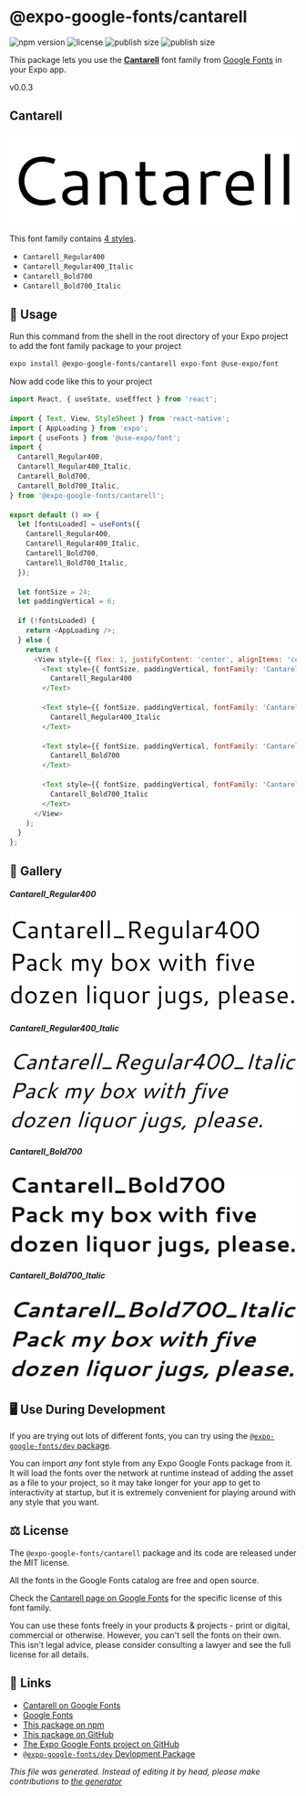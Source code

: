 # @expo-google-fonts/cantarell

![npm version](https://flat.badgen.net/npm/v/@expo-google-fonts/cantarell)
![license](https://flat.badgen.net/github/license/expo/google-fonts)
![publish size](https://flat.badgen.net/packagephobia/install/@expo-google-fonts/cantarell)
![publish size](https://flat.badgen.net/packagephobia/publish/@expo-google-fonts/cantarell)

This package lets you use the [**Cantarell**](https://fonts.google.com/specimen/Cantarell) font family from [Google Fonts](https://fonts.google.com/) in your Expo app.

v0.0.3

## Cantarell

![Cantarell](./font-family.png)

This font family contains [4 styles](#gallery).

- `Cantarell_Regular400`
- `Cantarell_Regular400_Italic`
- `Cantarell_Bold700`
- `Cantarell_Bold700_Italic`

## 🔡 Usage

Run this command from the shell in the root directory of your Expo project to add the font family package to your project
```sh
expo install @expo-google-fonts/cantarell expo-font @use-expo/font
```

Now add code like this to your project
```js
import React, { useState, useEffect } from 'react';

import { Text, View, StyleSheet } from 'react-native';
import { AppLoading } from 'expo';
import { useFonts } from '@use-expo/font';
import {
  Cantarell_Regular400,
  Cantarell_Regular400_Italic,
  Cantarell_Bold700,
  Cantarell_Bold700_Italic,
} from '@expo-google-fonts/cantarell';

export default () => {
  let [fontsLoaded] = useFonts({
    Cantarell_Regular400,
    Cantarell_Regular400_Italic,
    Cantarell_Bold700,
    Cantarell_Bold700_Italic,
  });

  let fontSize = 24;
  let paddingVertical = 6;

  if (!fontsLoaded) {
    return <AppLoading />;
  } else {
    return (
      <View style={{ flex: 1, justifyContent: 'center', alignItems: 'center' }}>
        <Text style={{ fontSize, paddingVertical, fontFamily: 'Cantarell_Regular400' }}>
          Cantarell_Regular400
        </Text>

        <Text style={{ fontSize, paddingVertical, fontFamily: 'Cantarell_Regular400_Italic' }}>
          Cantarell_Regular400_Italic
        </Text>

        <Text style={{ fontSize, paddingVertical, fontFamily: 'Cantarell_Bold700' }}>
          Cantarell_Bold700
        </Text>

        <Text style={{ fontSize, paddingVertical, fontFamily: 'Cantarell_Bold700_Italic' }}>
          Cantarell_Bold700_Italic
        </Text>
      </View>
    );
  }
};

```

## 📖 Gallery

##### Cantarell_Regular400
![Cantarell_Regular400](./1e62d82800c92f72ed501733b5d52d7b8a5d88d1c6315bfdaf7f8ce781108c00.ttf.png)

##### Cantarell_Regular400_Italic
![Cantarell_Regular400_Italic](./6d9559dd0df30daed7da97dc8ef05e7f39b72205fb9bd7a055ddaa5242afd36f.ttf.png)

##### Cantarell_Bold700
![Cantarell_Bold700](./db0c34021061680135f973a2cb5565811527ea91f2fa07d023f4e105eb6f45d3.ttf.png)

##### Cantarell_Bold700_Italic
![Cantarell_Bold700_Italic](./bb2c0f469972ec2016c3b8b8254ea0077f46207efb249afb3c4d356cf2c5418e.ttf.png)


## 🖥️ Use During Development

If you are trying out lots of different fonts, you can try using the [`@expo-google-fonts/dev` package](https://github.com/expo/google-fonts/tree/master/font-packages/dev#readme).

You can import *any* font style from any Expo Google Fonts package from it. It will load the fonts
over the network at runtime instead of adding the asset as a file to your project, so it may take longer
for your app to get to interactivity at startup, but it is extremely convenient
for playing around with any style that you want.

## ⚖️ License

The `@expo-google-fonts/cantarell` package and its code are released under the MIT license.

All the fonts in the Google Fonts catalog are free and open source.

Check the [Cantarell page on Google Fonts](https://fonts.google.com/specimen/Cantarell) for the specific license of this font family.

You can use these fonts freely in your products & projects - print or digital, commercial or otherwise. However, you can't sell the fonts on their own. This isn't legal advice, please consider consulting a lawyer and see the full license for all details.

## 🔗 Links

- [Cantarell on Google Fonts](https://fonts.google.com/specimen/Cantarell)
- [Google Fonts](https://fonts.google.com/)
- [This package on npm](https://www.npmjs.com/package/@expo-google-fonts/cantarell)
- [This package on GitHub](https://github.com/expo/google-fonts/tree/master/font-packages/cantarell)
- [The Expo Google Fonts project on GitHub](https://github.com/expo/google-fonts)
- [`@expo-google-fonts/dev` Devlopment Package](https://github.com/expo/google-fonts/tree/master/font-packages/dev)


*This file was generated. Instead of editing it by head, please make contributions to [the generator](https://github.com/expo/google-fonts/tree/master/packages/generator)*

